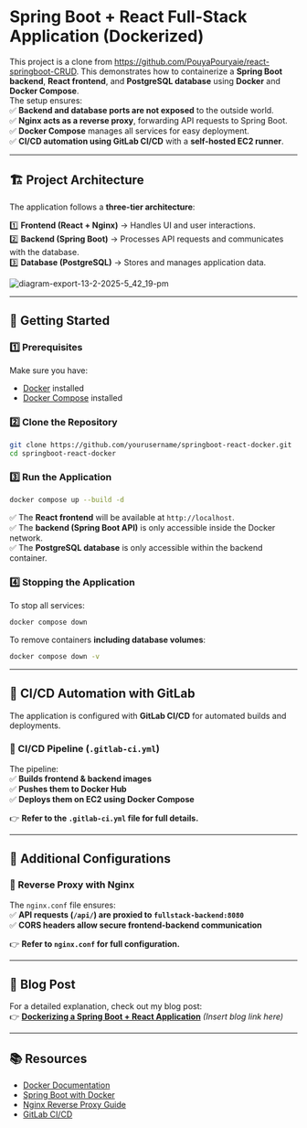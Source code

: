 # Spring Boot + React Full-Stack Application (Dockerized)

This project is a clone from https://github.com/PouyaPouryaie/react-springboot-CRUD. This demonstrates how to containerize a **Spring Boot backend**, **React frontend**, and **PostgreSQL database** using **Docker** and **Docker Compose**. <br/>
The setup ensures:  
✅ **Backend and database ports are not exposed** to the outside world.  
✅ **Nginx acts as a reverse proxy**, forwarding API requests to Spring Boot.  
✅ **Docker Compose** manages all services for easy deployment.  
✅ **CI/CD automation using GitLab CI/CD** with a **self-hosted EC2 runner**.  

---

## 🏗 Project Architecture

The application follows a **three-tier architecture**:

1️⃣ **Frontend (React + Nginx)** → Handles UI and user interactions.  
2️⃣ **Backend (Spring Boot)** → Processes API requests and communicates with the database.  
3️⃣ **Database (PostgreSQL)** → Stores and manages application data.  

![diagram-export-13-2-2025-5_42_19-pm](https://github.com/user-attachments/assets/d04ef1d5-1ad6-42e8-96f7-c8692d884701)

---

## 🚀 Getting Started

### 1️⃣ Prerequisites
Make sure you have:
- [Docker](https://www.docker.com/) installed  
- [Docker Compose](https://docs.docker.com/compose/) installed  

### 2️⃣ Clone the Repository
```bash
git clone https://github.com/yourusername/springboot-react-docker.git
cd springboot-react-docker
```

### 3️⃣ Run the Application
```bash
docker compose up --build -d
```
✅ The **React frontend** will be available at `http://localhost`.  
✅ The **backend (Spring Boot API)** is only accessible inside the Docker network.  
✅ The **PostgreSQL database** is only accessible within the backend container.  


### 4️⃣ Stopping the Application
To stop all services:
```bash
docker compose down
```
To remove containers **including database volumes**:
```bash
docker compose down -v
```

---

## 🔄 CI/CD Automation with GitLab

The application is configured with **GitLab CI/CD** for automated builds and deployments.

### 📜 CI/CD Pipeline (`.gitlab-ci.yml`)

The pipeline:  
✅ **Builds frontend & backend images**  
✅ **Pushes them to Docker Hub**  
✅ **Deploys them on EC2 using Docker Compose**  

👉 **Refer to the `.gitlab-ci.yml` file for full details.**  

---

## 📝 Additional Configurations

### 🔄 Reverse Proxy with Nginx
The `nginx.conf` file ensures:  
✅ **API requests (`/api/`) are proxied to `fullstack-backend:8080`**  
✅ **CORS headers allow secure frontend-backend communication**  

👉 **Refer to `nginx.conf` for full configuration.**  

---

## 📖 Blog Post
For a detailed explanation, check out my blog post:  
👉 **[Dockerizing a Spring Boot + React Application](#)** *(Insert blog link here)*  

---

## 📚 Resources
- [Docker Documentation](https://docs.docker.com/)  
- [Spring Boot with Docker](https://spring.io/guides/gs/spring-boot-docker/)  
- [Nginx Reverse Proxy Guide](https://www.nginx.com/resources/wiki/start/)  
- [GitLab CI/CD](https://docs.gitlab.com/ee/ci/)  
